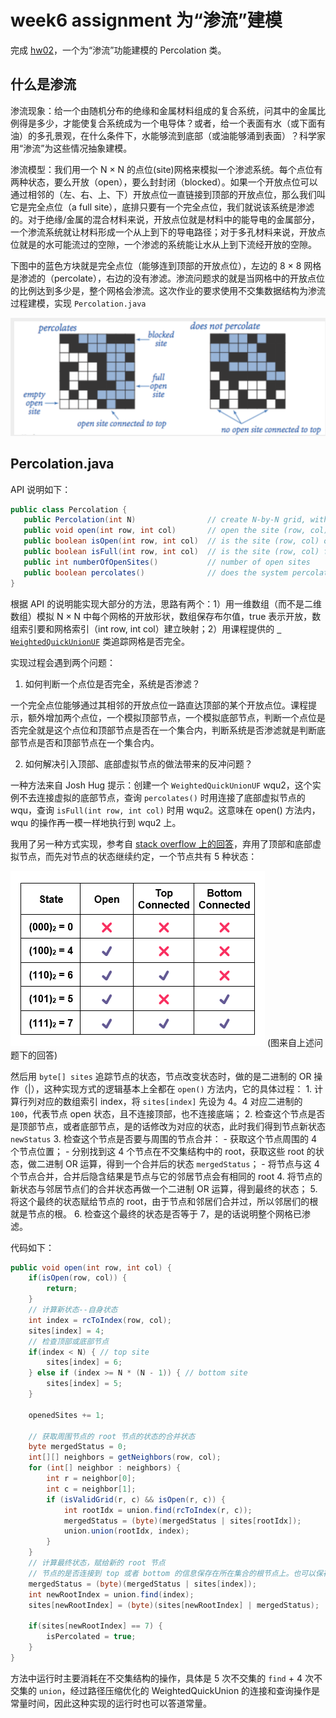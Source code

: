# week6 assignment 为“渗流”建模

完成 [hw02](https://sp23.datastructur.es/materials/hw/hw2/)，一个为“渗流”功能建模的 Percolation 类。

## 什么是渗流

渗流现象：给一个由随机分布的绝缘和金属材料组成的复合系统，问其中的金属比例得是多少，才能使复合系统成为一个电导体？或者，给一个表面有水（或下面有油）的多孔景观，在什么条件下，水能够流到底部（或油能够涌到表面）？科学家用“渗流”为这些情况抽象建模。

渗流模型：我们用一个 N × N 的点位(site)网格来模拟一个渗滤系统。每个点位有两种状态，要么开放（open），要么封封闭（blocked）。如果一个开放点位可以通过相邻的（左、右、上、下）开放点位一直链接到顶部的开放点位，那么我们叫它是完全点位（a full site），底排只要有一个完全点位，我们就说该系统是渗滤的。对于绝缘/金属的混合材料来说，开放点位就是材料中的能导电的金属部分，一个渗流系统就让材料形成一个从上到下的导电路径；对于多孔材料来说，开放点位就是的水可能流过的空隙，一个渗滤的系统能让水从上到下流经开放的空隙。

下图中的蓝色方块就是完全点位（能够连到顶部的开放点位），左边的 8 × 8 网格是渗滤的（percolate），右边的没有渗滤。渗流问题求的就是当网格中的开放点位的比例达到多少是，整个网格会渗流。这次作业的要求使用不交集数据结构为渗流过程建模，实现 `Percolation.java`

![percolation-model](../images/percolation-model.png)

## Percolation.java

API 说明如下：

```java
public class Percolation {
   public Percolation(int N)                // create N-by-N grid, with all sites initially blocked
   public void open(int row, int col)       // open the site (row, col) if it is not open already
   public boolean isOpen(int row, int col)  // is the site (row, col) open?
   public boolean isFull(int row, int col)  // is the site (row, col) full?
   public int numberOfOpenSites()           // number of open sites
   public boolean percolates()              // does the system percolate?
}
```

根据 API 的说明能实现大部分的方法，思路有两个：1）用一维数组（而不是二维数组）模拟 N × N 中每个网格的开放形状，数组保存布尔值，true 表示开放，数组索引要和网格索引（int row, int col）建立映射；2）用课程提供的 [` WeightedQuickUnionUF`](https://algs4.cs.princeton.edu/15uf/WeightedQuickUnionUF.java.html) 类追踪网格是否完全。

实现过程会遇到两个问题：

1. 如何判断一个点位是否完全，系统是否渗滤？

一个完全点位能够通过其相邻的开放点位一路直达顶部的某个开放点位。课程提示，额外增加两个点位，一个模拟顶部节点，一个模拟底部节点，判断一个点位是否完全就是这个点位和顶部节点是否在一个集合内，判断系统是否渗滤就是判断底部节点是否和顶部节点在一个集合内。

2. 如何解决引入顶部、底部虚拟节点的做法带来的反冲问题？

一种方法来自 Josh Hug 提示：创建一个 `WeightedQuickUnionUF` wqu2，这个实例不去连接虚拟的底部节点，查询 `percolates()` 时用连接了底部虚拟节点的 wqu，查询 `isFull(int row, int col)` 时用 wqu2。这意味在 open() 方法内，wqu 的操作再一模一样地执行到 wqu2 上。

我用了另一种方式实现，参考自 [stack overflow 上的回答](https://stackoverflow.com/questions/61396690/how-to-handle-the-backwash-problem-in-percolation-without-creating-an-extra-wuf)，弃用了顶部和底部虚拟节点，而先对节点的状态继续约定，一个节点共有 5 种状态：

![states of site](../images/status%20of%20sites.png)
(图来自上述问题下的回答)

然后用 `byte[] sites` 追踪节点的状态，节点改变状态时，做的是二进制的 OR 操作（|），这种实现方式的逻辑基本上全都在 `open()` 方法内，它的具体过程：
    1. 计算行列对应的数组索引 index，将 `sites[index]` 先设为 4。4 对应二进制的 `100`，代表节点 open 状态，且不连接顶部，也不连接底端；
    2. 检查这个节点是否是顶部节点，或者底部节点，是的话修改为对应的状态，此时我们得到节点新状态 `newStatus`
    3. 检查这个节点是否要与周围的节点合并：
        - 获取这个节点周围的 4 个节点位置；
        - 分别找到这 4 个节点在不交集结构中的 root，获取这些 root 的状态，做二进制 OR 运算，得到一个合并后的状态 `mergedStatus`；
        - 将节点与这 4 个节点合并，合并后隐含结果是节点与它的邻居节点会有相同的 root
    4. 将节点的新状态与邻居节点们的合并状态再做一个二进制 OR 运算，得到最终的状态；
    5. 将这个最终的状态赋给节点的 root，由于节点和邻居们合并过，所以邻居们的根就是节点的根。
    6. 检查这个最终的状态是否等于 7，是的话说明整个网格已渗滤。

代码如下：

```java
public void open(int row, int col) {
    if(isOpen(row, col)) {
        return;
    }
    // 计算新状态--自身状态
    int index = rcToIndex(row, col);
    sites[index] = 4;
    // 检查顶部或底部节点
    if(index < N) { // top site
        sites[index] = 6;
    } else if (index >= N * (N - 1)) { // bottom site
        sites[index] = 5;
    }

    openedSites += 1;

    // 获取周围节点的 root 节点的状态的合并状态
    byte mergedStatus = 0;
    int[][] neighbors = getNeighbors(row, col);
    for (int[] neighbor : neighbors) {
        int r = neighbor[0];
        int c = neighbor[1];
        if (isValidGrid(r, c) && isOpen(r, c)) {
            int rootIdx = union.find(rcToIndex(r, c));
            mergedStatus = (byte)(mergedStatus | sites[rootIdx]);
            union.union(rootIdx, index);
        }
    }
    // 计算最终状态，赋给新的 root 节点
    // 节点的是否连接到 top 或者 bottom 的信息保存在所在集合的根节点上。也可以保存到节点自身
    mergedStatus = (byte)(mergedStatus | sites[index]);
    int newRootIndex = union.find(index);
    sites[newRootIndex] = (byte)(sites[newRootIndex] | mergedStatus);

    if(sites[newRootIndex] == 7) {
        isPercolated = true;
    }
}
```

方法中运行时主要消耗在不交集结构的操作，具体是 5 次不交集的 `find` + 4 次不交集的 `union`，经过路径压缩优化的 WeightedQuickUnion 的连接和查询操作是常量时间，因此这种实现的运行时也可以答道常量。